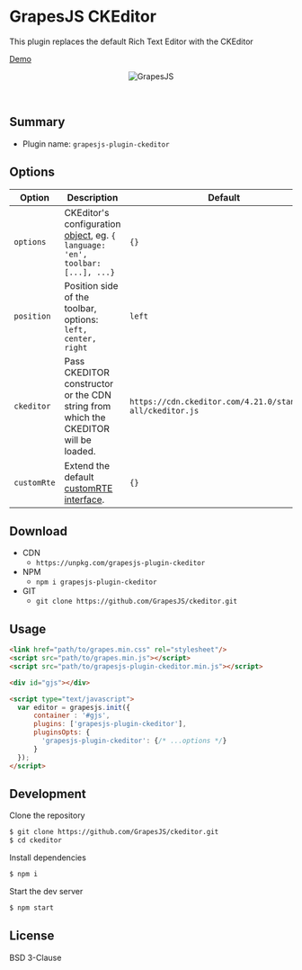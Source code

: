 # GrapesJS CKEditor

This plugin replaces the default Rich Text Editor with the CKEditor

[Demo](https://grapesjs.com/demo-newsletter-editor.html)

<p align="center"><img src="http://grapesjs.com/img/screen-ckeditor.jpg" alt="GrapesJS" align="center"/></p>
<br/>

## Summary

* Plugin name: `grapesjs-plugin-ckeditor`




## Options

|Option|Description|Default|
|-|-|-
|`options`|CKEditor's configuration [object](https://ckeditor.com/docs/ckeditor4/latest/api/CKEDITOR_config.html), eg. `{ language: 'en', toolbar: [...], ...}`|`{}`|
|`position`|Position side of the toolbar,  options: `left, center, right`|`left`|
|`ckeditor`|Pass CKEDITOR constructor or the CDN string from which the CKEDITOR will be loaded.|`https://cdn.ckeditor.com/4.21.0/standard-all/ckeditor.js`|
|`customRte`|Extend the default [customRTE interface](https://grapesjs.com/docs/guides/Replace-Rich-Text-Editor.html).|`{}`|




## Download

* CDN
  * `https://unpkg.com/grapesjs-plugin-ckeditor`
* NPM
  * `npm i grapesjs-plugin-ckeditor`
* GIT
  * `git clone https://github.com/GrapesJS/ckeditor.git`




## Usage

```html
<link href="path/to/grapes.min.css" rel="stylesheet"/>
<script src="path/to/grapes.min.js"></script>
<script src="path/to/grapesjs-plugin-ckeditor.min.js"></script>

<div id="gjs"></div>

<script type="text/javascript">
  var editor = grapesjs.init({
      container : '#gjs',
      plugins: ['grapesjs-plugin-ckeditor'],
      pluginsOpts: {
        'grapesjs-plugin-ckeditor': {/* ...options */}
      }
  });
</script>
```



## Development

Clone the repository

```sh
$ git clone https://github.com/GrapesJS/ckeditor.git
$ cd ckeditor
```

Install dependencies

```sh
$ npm i
```

Start the dev server

```sh
$ npm start
```



## License

BSD 3-Clause
